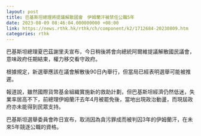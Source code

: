 ```yaml
---
layout: post
title: 巴基斯坦總理將提議解散國會　伊姆蘭汗被禁任公職5年
date: 2023-08-09 08:46:04.000000000 +08:00
link: https://news.rthk.hk/rthk/ch/component/k2/1712684-20230809.htm
categories: rthk
---
```


巴基斯坦總理夏巴茲謝里夫宣布，今日稍後將會向總統阿爾維提議解散國民議會，意味政府任期結束，權力移交看守政府。

根據規定，新選舉應該在議會解散後90日內舉行，但當局已經表明選舉可能被推遲。

報道說，雖然國際貨幣基金組織實施新的救助計劃，但巴基斯坦經濟仍然低迷，失業率居高不下，前總理伊姆蘭汗去年4月被罷免後，當地出現政治動盪，而現屆政府亦未能得到民眾支持。

巴基斯坦選舉委員會昨日宣布，取消因為貪污罪成而被判囚3年的伊姆蘭汗，在未來5年競逐公職的資格。
